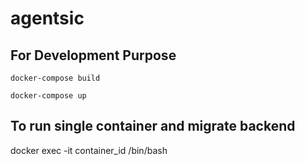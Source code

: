# agentsic

## For Development Purpose
```
docker-compose build
```

```
docker-compose up
```
## To run single container and migrate backend
docker exec -it container_id /bin/bash
